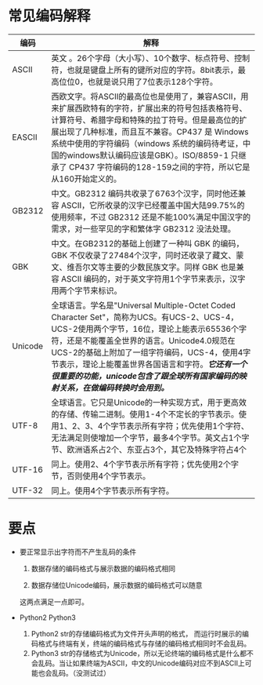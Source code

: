 # 常见编码解释

| 编码    | 解释                                                         |
| ------- | ------------------------------------------------------------ |
| ASCII   | 英文 。26个字母（大小写）、10个数字、标点符号、控制符，也就是键盘上所有的键所对应的字符。8bit表示，最高位位0，也就是说只用了7位表示128个字符。 |
| EASCII  | 西欧文字。将ASCII的最高位也是使用了，兼容ASCII，用来扩展西欧特有的字符，扩展出来的符号包括表格符号、计算符号、希腊字母和特殊的拉丁符号。但是最高位的扩展出现了几种标准，而且互不兼容。CP437 是 Windows 系统中使用的字符编码（windows 系统的编码待考证，中国的windows默认编码应该是GBK）。ISO/8859-1 只继承了 CP437 字符编码的128-159之间的字符，所以它是从160开始定义的。 |
| GB2312  | 中文。GB2312 编码共收录了6763个汉字，同时他还兼容 ASCII，它所收录的汉字已经覆盖中国大陆99.75%的使用频率，不过 GB2312 还是不能100%满足中国汉字的需求，对一些罕见的字和繁体字 GB2312 没法处理。 |
| GBK     | 中文。在GB2312的基础上创建了一种叫 GBK 的编码，GBK 不仅收录了27484个汉字，同时还收录了藏文、蒙文、维吾尔文等主要的少数民族文字。同样 GBK 也是兼容 ASCII 编码的，对于英文字符用1个字节来表示，汉字用两个字节来标识。 |
| Unicode | 全球语言。学名是"Universal Multiple-Octet Coded Character Set"，简称为UCS。有UCS-2、UCS-4，UCS-2使用两个字节，16位，理论上能表示65536个字符，还是不能覆盖全世界的语言。Unicode4.0规范在UCS-2的基础上附加了一组字符编码，UCS-4，使用4字节表示，理论上能覆盖世界各国语言和字符。***它还有一个很重要的功能，unicode包含了跟全球所有国家编码的映射关系，在做编码转换时会用到。*** |
| UTF-8   | 全球语言。它只是Unicode的一种实现方式，用于更高效的存储、传输二进制。使用1-4个不定长的字节表示。使用1、2、3、4个字节表示所有字符；优先使用1个字符、无法满足则使增加一个字节，最多4个字节。英文占1个字节、欧洲语系占2个、东亚占3个，其它及特殊字符占4个 |
| UTF-16  | 同上。使用2、4个字节表示所有字符；优先使用2个字节，否则使用4个字节表示。 |
| UTF-32  | 同上。使用4个字节表示所有字符。                              |

# 要点

- 要正常显示出字符而不产生乱码的条件
  1. 数据存储的编码格式与展示数据的编码格式相同

  2. 数据存储位Unicode编码，展示数据的编码格式可以随意

    这两点满足一点即可。

- Python2 Python3
  1. Python2  str的存储编码格式为文件开头声明的格式， 而运行时展示的编码格式与终端有关，终端的编码格式与存储的编码格式相同时不会乱码。
  2. Python3  str的存储格式为Unicode，所以无论终端的编码格式是什么都不会乱码。当让如果终端为ASCII，中文的Unicode编码对应不到ASCII上可能也会乱码。（没测试过）


